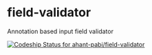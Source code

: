 # field-validator
Annotation based input field validator

[ ![Codeship Status for ahant-pabi/field-validator](https://codeship.com/projects/7210b2c0-5583-0134-f777-22a6c0c2c8dc/status?branch=master)](https://codeship.com/projects/172083)
